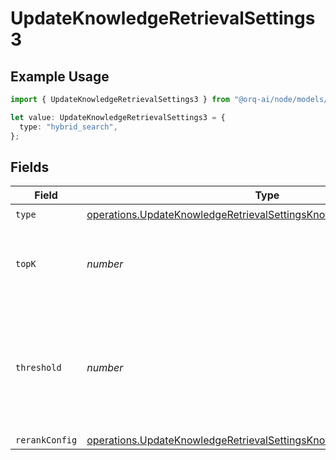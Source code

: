# UpdateKnowledgeRetrievalSettings3

## Example Usage

```typescript
import { UpdateKnowledgeRetrievalSettings3 } from "@orq-ai/node/models/operations";

let value: UpdateKnowledgeRetrievalSettings3 = {
  type: "hybrid_search",
};
```

## Fields

| Field                                                                                                                                                          | Type                                                                                                                                                           | Required                                                                                                                                                       | Description                                                                                                                                                    |
| -------------------------------------------------------------------------------------------------------------------------------------------------------------- | -------------------------------------------------------------------------------------------------------------------------------------------------------------- | -------------------------------------------------------------------------------------------------------------------------------------------------------------- | -------------------------------------------------------------------------------------------------------------------------------------------------------------- |
| `type`                                                                                                                                                         | [operations.UpdateKnowledgeRetrievalSettingsKnowledgeRequestType](../../models/operations/updateknowledgeretrievalsettingsknowledgerequesttype.md)             | :heavy_check_mark:                                                                                                                                             | N/A                                                                                                                                                            |
| `topK`                                                                                                                                                         | *number*                                                                                                                                                       | :heavy_minus_sign:                                                                                                                                             | Used to filter chunks that are most similar to the query                                                                                                       |
| `threshold`                                                                                                                                                    | *number*                                                                                                                                                       | :heavy_minus_sign:                                                                                                                                             | Used to filter chunks that are most similar to the query. A value of `0` will be consider disabled.                                                            |
| `rerankConfig`                                                                                                                                                 | [operations.UpdateKnowledgeRetrievalSettingsKnowledgeRerankConfigInput](../../models/operations/updateknowledgeretrievalsettingsknowledgererankconfiginput.md) | :heavy_minus_sign:                                                                                                                                             | N/A                                                                                                                                                            |
